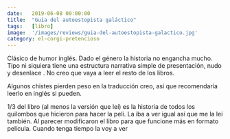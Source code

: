 ```yaml
---
date:   2019-06-08 00:00:00
title:  "Guia del autoestopista galáctico"
tags:   [libro]
image:  '/images/reviews/guia-del-autoestopista-galactico.jpg'
category: el-corgi-pretencioso
---
```

Clásico de humor inglés. Dado el género la historia no engancha mucho. Tipo ni siquiera tiene una estructura narrativa simple de presentación, nudo y desenlace . No creo que vaya a leer el resto de los libros.

Algunos chistes pierden peso en la traducción creo, así que recomendaría leerlo en inglés si pueden.

1/3 del libro (al menos la versión que leí) es la historia de todos los quilombos que hicieron para hacer la peli. La iba a ver igual así que me la leí también. Al parecer modificaron el libro para que funcione más en formato película. Cuando tenga tiempo la voy a ver 
